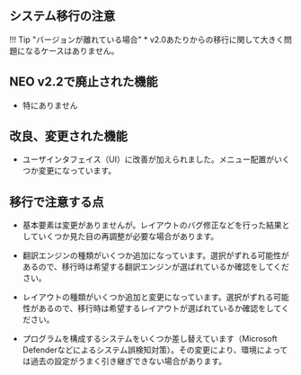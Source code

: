
## システム移行の注意

!!! Tip "バージョンが離れている場合"
    * v2.0あたりからの移行に関して大きく問題になるケースはありません。

## NEO v2.2で廃止された機能

* 特にありません

## 改良、変更された機能

* ユーザインタフェイス（UI）に改善が加えられました。メニュー配置がいくつか変更になっています。

## 移行で注意する点

* 基本要素は変更がありませんが。レイアウトのバグ修正などを行った結果としていくつか見た目の再調整が必要な場合があります。

* 翻訳エンジンの種類がいくつか追加になっています。選択がずれる可能性があるので、移行時は希望する翻訳エンジンが選ばれているか確認をしてください。

* レイアウトの種類がいくつか追加と変更になっています。選択がずれる可能性があるので、移行時は希望するレイアウトが選ばれているか確認をしてください。

* プログラムを構成するシステムをいくつか差し替えています（Microsoft Defenderなどによるシステム誤検知対策）。その変更により、環境によっては過去の設定がうまく引き継ぎできない場合があります。
